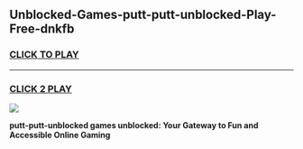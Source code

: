 
## Unblocked-Games-putt-putt-unblocked-Play-Free-dnkfb
<h3>
<a href="https://premium76.site?title=putt-putt-unblocked&ref=10A">CLICK TO PLAY</a></h3>
<hr>

<h3>
<a href="https://premium76.site?title=putt-putt-unblocked&ref=10A">CLICK 2 PLAY</a>
  
</h3>

<a href="https://premium76.site?title=putt-putt-unblocked&ref=10A"><img src="https://clearcache.store/games.png"></a>


**putt-putt-unblocked games unblocked: Your Gateway to Fun and Accessible Online Gaming**
